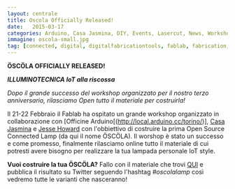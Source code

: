 ```yaml
---
layout: centrale
title: Oscola Officially Released!
date:   2015-03-17
categories: Arduino, Casa Jasmina, DIY, Events, Lasercut, News, Workshop
immagine: oscola-small.jpg
tag: [connected, digital, digitalfabricationtools, fablab, fabrication, IoT, lamp, opensource, oscola, tools, torino, workshop]
---
```

**ÖSCÖLA OFFICIALLY RELEASED!**

***ILLUMINOTECNICA IoT alla riscossa***

*Dopo il grande successo del workshop organizzato per il nostro terzo anniversario, rilasciamo Open tutto il materiale per costruirla!*

Il 21-22 Febbraio il Fablab ha ospitato un grande workshop organizzato in collaborazione con [Officine Arduino[(http://local.arduino.cc/torino/)], [Casa Jasmina](http://casajasmina.arduino.cc/) e [Jesse Howard](http://www.jessehoward.net/) con l'obbiettivo di costruire la prima Open Source Connected Lamp (da qui il nome ÖSCÖLA). Il worshop è stato un successo e come promesso, finalmente rilasciamo online tutto il materiale di cui potresti avere bisogno per realizzare la tua lampada personale IoT style.

**Vuoi costruire la tua ÖSCÖLA?**
Fallo con il materiale che trovi [QUI](https://github.com/CasaJasmina/OSCOLA) e pubblica il risultato su Twitter seguendo l'hashtag *#oscolalamp* così vedremo tutte le varianti che nasceranno!

